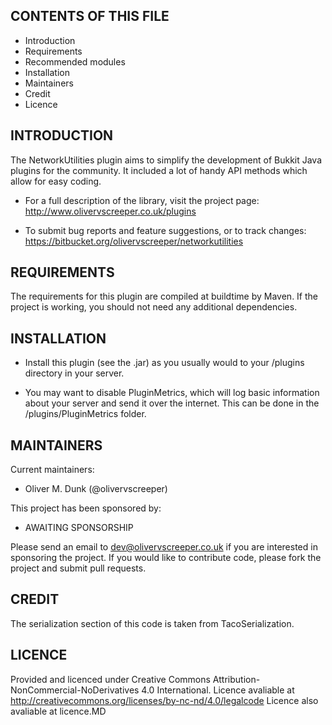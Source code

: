 CONTENTS OF THIS FILE
---------------------

* Introduction
* Requirements
* Recommended modules
* Installation
* Maintainers
* Credit
* Licence

INTRODUCTION
------------
The NetworkUtilities plugin aims to simplify the development of Bukkit
Java plugins for the community. It included a lot of handy API
methods which allow for easy coding.

* For a full description of the library, visit the project page:
http://www.olivervscreeper.co.uk/plugins

* To submit bug reports and feature suggestions, or to track changes:
https://bitbucket.org/olivervscreeper/networkutilities

REQUIREMENTS
------------
The requirements for this plugin are compiled at buildtime by Maven.
If the project is working, you should not need any additional
dependencies.

INSTALLATION
------------
* Install this plugin (see the .jar) as you usually would to your
/plugins directory in your server.

* You may want to disable PluginMetrics, which will log basic
information about your server and send it over the internet.
This can be done in the /plugins/PluginMetrics folder.

MAINTAINERS
-----------
Current maintainers:
* Oliver M. Dunk (@olivervscreeper)

This project has been sponsored by:
* AWAITING SPONSORSHIP

Please send an email to dev@olivervscreeper.co.uk if you are interested
in sponsoring the project. If you would like to contribute code, please
fork the project and submit pull requests.

CREDIT
-----------
The serialization section of this code is taken from TacoSerialization.


LICENCE
-------
Provided and licenced under Creative Commons Attribution-NonCommercial-NoDerivatives 4.0 International.
Licence avaliable at http://creativecommons.org/licenses/by-nc-nd/4.0/legalcode
Licence also avaliable at licence.MD
